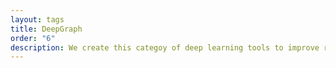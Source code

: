 ```yaml
---
layout: tags
title: DeepGraph
order: "6"
description: We create this categoy of deep learning tools to improve representation learning on bio-inputs involving a graph relation (e.g., HiC conformational structure of genome). 
---
```

